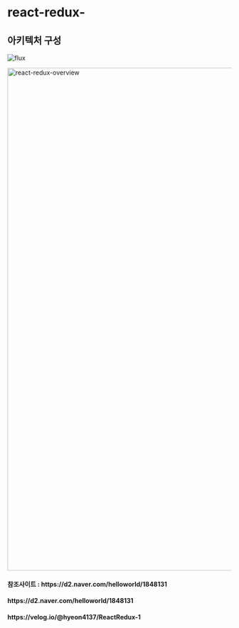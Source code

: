 # react-redux-

<h2>아키텍처 구성</h2>

![flux](https://user-images.githubusercontent.com/30927059/150264236-9fe8fb5d-0949-4d74-920e-8aa0de643336.png)

<img width="1131" alt="react-redux-overview" src="https://user-images.githubusercontent.com/30927059/150264431-bc4613bb-21b7-403c-9871-88853d1ef46e.png">




<h4> 참조사이트 : https://d2.naver.com/helloworld/1848131</h4>

<h4>  https://d2.naver.com/helloworld/1848131</h4>

<h4>  https://velog.io/@hyeon4137/ReactRedux-1</h4>
